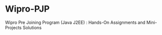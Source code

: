 # Wipro-PJP
Wipro Pre Joining Program (Java J2EE) : Hands-On Assignments and Mini-Projects Solutions
